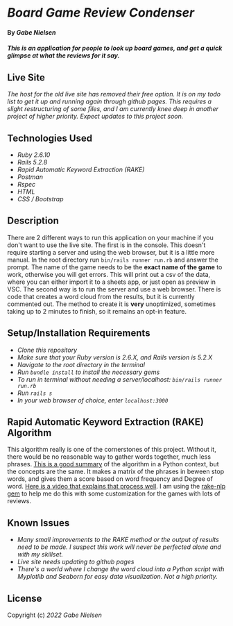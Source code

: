 # _Board Game Review Condenser_

#### By _**Gabe Nielsen**_

#### _This is an application for people to look up board games, and get a quick glimpse at what the reviews for it say._

## Live Site

_The host for the old live site has removed their free option. It is on my todo list to get it up and running again through github pages. This requires a slight restructuring of some files, and I am currently knee deep in another project of higher priority. Expect updates to this project soon._

## Technologies Used

- _Ruby 2.6.10_
- _Rails 5.2.8_
- _Rapid Automatic Keyword Extraction (RAKE)_
- _Postman_
- _Rspec_
- _HTML_
- _CSS / Bootstrap_

## Description

There are 2 different ways to run this application on your machine if you don't want to use the live site. The first is in the console. This doesn't require starting a server and using the web browser, but it is a little more manual. In the root directory run `bin/rails runner run.rb` and answer the prompt. The name of the game needs to be the **exact name of the game** to work, otherwise you will get errors. This will print out a csv of the data, where you can either import it to a sheets app, or just open as preview in VSC. The second way is to run the server and use a web browser. There is code that creates a word cloud from the results, but it is currently commented out. The method to create it is **very** unoptimized, sometimes taking up to 2 minutes to finish, so it remains an opt-in feature.

## Setup/Installation Requirements

- _Clone this repository_
- _Make sure that your Ruby version is 2.6.X, and Rails version is 5.2.X_
- _Navigate to the root directory in the terminal_
- _Run `bundle install` to install the necessary gems_
- _To run in terminal without needing a server/localhost: `bin/rails runner run.rb`_
- _Run `rails s`_
- _In your web browser of choice, enter `localhost:3000`_

## Rapid Automatic Keyword Extraction (RAKE) Algorithm

This algorithm really is one of the cornerstones of this project. Without it, there would be no reasonable way to gather words together, much less phrases. [This is a good summary](https://www.analyticsvidhya.com/blog/2021/10/rapid-keyword-extraction-rake-algorithm-in-natural-language-processing/) of the algorithm in a Python context, but the concepts are the same. It makes a matrix of the phrases in beween stop words, and gives them a score based on word frequency and Degree of word. [Here is a video that explains that process well](https://www.youtube.com/watch?v=ZOgrhn2Uq0U). I am using the [rake-nlp gem](https://github.com/spohlenz/rake-nlp) to help me do this with some customization for the games with lots of reviews.


## Known Issues

- _Many small improvements to the RAKE method or the output of results need to be made. I suspect this work will never be perfected alone and with my skillset._
- _Live site needs updating to github pages_
- _There's a world where I change the word cloud into a Python script with Myplotlib and Seaborn for easy data visualization. Not a high priority._

## License

Copyright (c) _2022_ _Gabe Nielsen_

